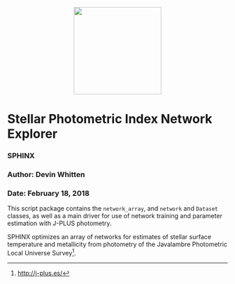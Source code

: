 <p align='center'>
<a href="http://tinypic.com?ref=2j68ln5" target="_blank"><img src="http://i64.tinypic.com/2j68ln5.png" border="0" width="200"></a>
</p>


# Stellar Photometric Index Network Explorer
### SPHINX
### Author: Devin Whitten
### Date: February 18, 2018

This script package contains the ``network_array``, and ``network`` and ``Dataset`` classes, as well as a main driver for use of network training and parameter estimation with J-PLUS photometry.

SPHINX optimizes an array of networks for estimates of stellar surface temperature and metallicity from photometry of the Javalambre Photometric Local Universe Survey[^fn1].


[^fn1]: http://j-plus.es/
